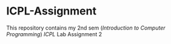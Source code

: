 # ICPL-Assignment

This repository contains my 2nd sem (*Introduction to Computer Programming*) *ICPL* Lab Assignment 2
